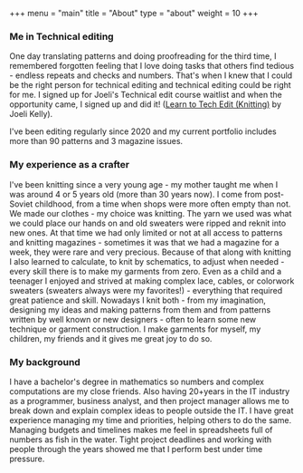 +++
menu = "main"
title = "About"
type = "about"
weight = 10
+++

### Me in Technical editing
One day translating patterns and doing proofreading for the third time, I remembered forgotten feeling that I love doing tasks that others find tedious - endless repeats and checks and numbers. That's when I knew that I could be the right person for technical editing and technical editing could be right for me. I signed up for Joeli's Technical edit course waitlist and when the opportunity came, I signed up and did it! ([Learn to Tech Edit (Knitting)](https://www.thetecheditorhub.com/learntotechedit) by Joeli Kelly).

I've been editing regularly since 2020 and my current portfolio includes more than 90 patterns and 3 magazine issues.

### My experience as a crafter
I've been knitting since a very young age - my mother taught me when I was around 4 or 5 years old (more than 30 years now). I come from post-Soviet childhood, from a time when shops were more often empty than not. We made our clothes - my choice was knitting. The yarn we used was what we could place our hands on and old sweaters were ripped and reknit into new ones. At that time we had only limited or not at all access to patterns and knitting magazines - sometimes it was that we had a magazine for a week, they were rare and very precious. Because of that along with knitting I also learned to calculate, to knit by schematics, to adjust when needed - every skill there is to make my garments from zero. Even as a child and a teenager I enjoyed and strived at making complex lace, cables, or colorwork sweaters (sweaters always were my favorites!) - everything that required great patience and skill.
Nowadays I knit both - from my imagination, designing my ideas and making patterns from them and from patterns written by well known or new designers - often to learn some new technique or garment construction. I make garments for myself, my children, my friends and it gives me great joy to do so.

### My background
I have a bachelor's degree in mathematics so numbers and complex computations are my close friends. Also having 20+years in the IT industry as a programmer, business analyst, and then project manager allows me to break down and explain complex ideas to people outside the IT. I have great experience managing my time and priorities, helping others to do the same. Managing budgets and timelines makes me feel in spreadsheets full of numbers as fish in the water. Tight project deadlines and working with people through the years showed me that I perform best under time pressure.
